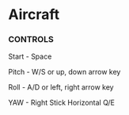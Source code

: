 # Aircraft

### CONTROLS

Start - Space

Pitch - W/S or up, down arrow key

Roll -  A/D or left, right arrow key

YAW - Right Stick Horizontal Q/E
